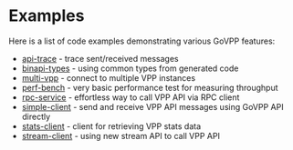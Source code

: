 # Examples

Here is a list of code examples demonstrating various GoVPP features:

- [api-trace](api-trace) - trace sent/received messages
- [binapi-types](binapi-types) - using common types from generated code
- [multi-vpp](multi-vpp) - connect to multiple VPP instances
- [perf-bench](perf-bench) - very basic performance test for measuring throughput
- [rpc-service](rpc-service) - effortless way to call VPP API via RPC client
- [simple-client](simple-client) - send and receive VPP API messages using GoVPP API directly
- [stats-client](stats-client) - client for retrieving VPP stats data
- [stream-client](stream-client) - using new stream API to call VPP API
